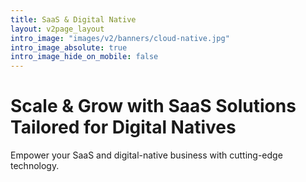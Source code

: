 ```yaml
---
title: SaaS & Digital Native
layout: v2page_layout
intro_image: "images/v2/banners/cloud-native.jpg"
intro_image_absolute: true
intro_image_hide_on_mobile: false
---
```


# Scale & Grow with SaaS Solutions Tailored for Digital Natives

Empower your SaaS and digital-native business with cutting-edge technology.
